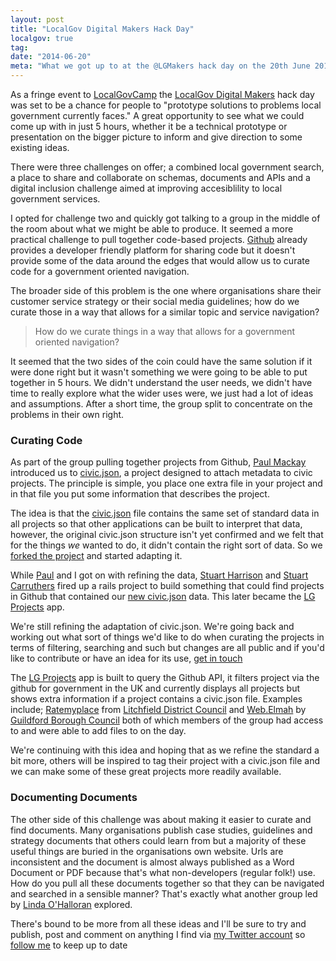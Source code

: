 ```yaml
---
layout: post
title: "LocalGov Digital Makers Hack Day"
localgov: true
tag:
date: "2014-06-20"
meta: "What we got up to at the @LGMakers hack day on the 20th June 2014"
---
```


As a fringe event to [LocalGovCamp](http://localgovdigital.info/localgovcamp/) the [LocalGov Digital Makers](http://localgovdigital.info/localgov-digital-makers/) hack day was set to be a chance for people to "prototype solutions to problems local government currently faces." A great opportunity to see what we could come up with in just 5 hours, whether it be a technical prototype or presentation on the bigger picture to inform and give direction to some existing ideas.

There were three challenges on offer; a combined local government search, a place to share and collaborate on schemas, documents and APIs and a digital inclusion challenge aimed at improving accesiblility to local government services.

I opted for challenge two and quickly got talking to a group in the middle of the room about what we might be able to produce. It seemed a more practical challenge to pull together code-based projects. [Github](http://github.com) already provides a developer friendly platform for sharing code but it doesn't provide some of the data around the edges that would allow us to curate code for a government oriented navigation.

The broader side of this problem is the one where organisations share their customer service strategy or their social media guidelines; how do we curate those in a way that allows for a similar topic and service navigation?  

<blockquote><p>How do we curate things in a way that allows for a government oriented navigation?</p></blockquote>

It seemed that the two sides of the coin could have the same solution if it were done right but it wasn't something we were going to be able to put together in 5 hours. We didn't understand the user needs, we didn't have time to really explore what the wider uses were, we just had a lot of ideas and assumptions. After a short time, the group split to concentrate on the problems in their own right.

### Curating Code

As part of the group pulling together projects from Github, [Paul Mackay](https://twitter.com/pmackay) introduced us to [civic.json](https://github.com/BetaNYC/civic.json), a project designed to attach metadata to civic projects. The principle is simple, you place one extra file in your project and in that file you put some information that describes the project.

The idea is that the [civic.json](https://github.com/BetaNYC/civic.json) file contains the same set of standard data in all projects so that other applications can be built to interpret that data, however, the original civic.json structure isn't yet confirmed and we felt that for the things _we_ wanted to do, it didn't contain the right sort of data. So we [forked the project](https://github.com/danblundell/civic.json) and started adapting it.

While [Paul](https://twitter.com/pmackay) and I got on with refining the data, [Stuart Harrison](https://twitter.com/pezholio) and [Stuart Carruthers](https://twitter.com/codeandstuff) fired up a rails project to build something that could find projects in Github that contained our [new civic.json](https://github.com/danblundell/civic.json) data. This later became the [LG Projects](http://lgprojects.herokuapp.com/) app.

We're still refining the adaptation of civic.json. We're going back and working out what sort of things we'd like to do when curating the projects in terms of filtering, searching and such but changes are all public and if you'd like to contribute or have an idea for its use, [get in touch](http://twitter.com/danblundell)

The [LG Projects](http://lgprojects.herokuapp.com/) app is built to query the Github API, it filters project via the github for government in the UK and currently displays all projects but shows extra information if a project contains a civic.json file. Examples include; [Ratemyplace](http://lgprojects.herokuapp.com/authorities/lichfield-district-council) from [Litchfield District Council](https://www.lichfielddc.gov.uk/) and [Web.Elmah](http://lgprojects.herokuapp.com/authorities/guildfordbc) by [Guildford Borough Council](http://www.guildford.gov.uk/) both of which members of the group had access to and were able to add files to on the day.

We're continuing with this idea and hoping that as we refine the standard a bit more, others will be inspired to tag their project with a civic.json file and we can make some of these great projects more readily available.


### Documenting Documents

The other side of this challenge was about making it easier to curate and find documents. Many organisations publish case studies, guidelines and strategy documents that others could learn from but a majority of these useful things are buried in the organisations own website. Urls are inconsistent and the document is almost always published as a Word Document or PDF because that's what non-developers (regular folk!) use. How do you pull all these documents together so that they can be navigated and searched in a sensible manner? That's exactly what another group led by [Linda O'Halloran](https://twitter.com/LindaSasta) explored. 

There's bound to be more from all these ideas and I'll be sure to try and publish, post and comment on anything I find via [my Twitter account](https://twitter.com/danblundell) so [follow me](https://twitter.com/danblundell) to keep up to date



